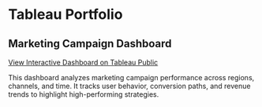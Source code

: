 # Tableau Portfolio

## Marketing Campaign Dashboard
[View Interactive Dashboard on Tableau Public]([https://public.tableau.com/app/profile/your-link](https://public.tableau.com/app/profile/aashna.harish.chib/viz/WebCampaignAnalysis-AashnaChibEvaJohnTaylorYinYoujungKimYuriJung/Dashboard))

This dashboard analyzes marketing campaign performance across regions, 
channels, and time. It tracks user behavior, conversion paths, and revenue 
trends to highlight high-performing strategies.
